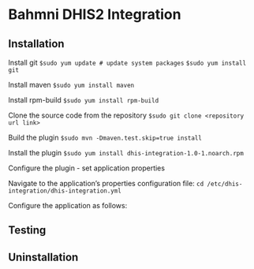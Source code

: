 # Bahmni DHIS2 Integration

## Installation
Install git
`$sudo yum update # update system packages`
`$sudo yum install git`

Install maven 
`$sudo yum install maven`

Install rpm-build
`$sudo yum install rpm-build`

Clone the source code from the repository
`$sudo git clone <repository url link>`

Build the plugin
`$sudo mvn -Dmaven.test.skip=true install`

Install the plugin
`$sudo yum install dhis-integration-1.0-1.noarch.rpm`

Configure the plugin - set application properties

Navigate to the application’s properties configuration file:
`cd /etc/dhis-integration/dhis-integration.yml`

Configure the application as follows:







## Testing

## Uninstallation
